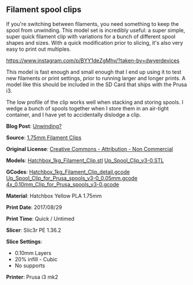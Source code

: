 ## Filament spool clips


If you're switching between filaments, you need something to keep the spool from unwinding. This
model set is incredibly useful: a super simple, super quick filament clip with variations for a
bunch of different spool shapes and sizes. With a quick modification prior to slicing, it's also 
very easy to print out multiples. 

https://www.instagram.com/p/BYY1deZgMhv/?taken-by=dwyerdevices

This model is fast enough and small enough that I end up using it to test new filaments or print
settings, prior to running larger and longer prints. A model like this should be included in the
SD Card that ships with the Prusa i3.

The low profile of the clip works well when stacking and storing spools. I wedge a bunch of 
spools together when I store them in an air-tight container, and I have yet to accidentally dislodge
a clip.

**Blog Post**: [Unwinding?](http://www.dwyerdevices.com/2017/09/08/unwinding/)

**Source**: [1.75mm Filament Clips](https://www.thingiverse.com/thing:42528)

**Original License**: [Creative Commons - Attribution - Non Commercial](http://creativecommons.org/licenses/by-nc/3.0/)

**Models**: 
    [Hatchbox_1kg_Filament_Clip.stl](https://www.thingiverse.com/download:3822554)
    [Up_Spool_Clip_v3-0.STL](https://www.thingiverse.com/download:118561)

**GCodes**: 
    [Hatchbox_1kg_Filament_Clip_detail.gcode](https://github.com/dwyerdevices/prints/blob/master/2017/08/Filament%20Clips/Hatchbox_1kg_Filament_Clip_detail.gcode)
[Up_Spool_Clip_for_Prusa_spools_v3-0_0.05mm.gcode](https://github.com/dwyerdevices/prints/blob/master/2017/08/Filament%20Clips/Up_Spool_Clip_for_Prusa_spools_v3-0_0.05mm.gcode)
    [4x_0.10mm_Clip_for_Prusa_spools_v3-0.gcode](https://github.com/dwyerdevices/prints/blob/master/2017/08/Filament%20Clips/4x_0.10mm_Clip_for_Prusa_spools_v3-0.gcode)

**Material**: Hatchbox Yellow PLA 1.75mm

**Print Date**: 2017/08/29

**Print Time**: Quick / Untimed

**Slicer**: Slic3r PE 1.36.2

**Slice Settings**:

 - 0.10mm Layers
 - 20% infill - Cubic
 - No supports

**Printer**: Prusa i3 mk2